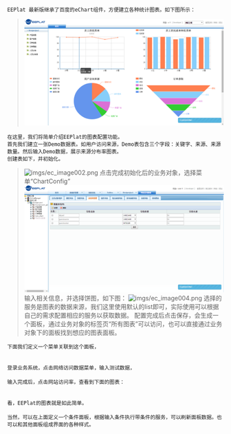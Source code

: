	EEPlat 最新版继承了百度的eChart组件，方便建立各种统计图表。如下图所示：
	
> ![imgs/ec_image001.png](imgs/ec_image001.png)

	
	在这里，我们将简单介绍EEPlat的图表配置功能。
	首先我们建立一张Demo数据表。如用户访问来源，Demo表包含三个字段：关键字、来源、来源数量。然后输入Demo数据，展示来源分布率图表。
	创建表如下，并初始化。
> ![imgs/ec_image002.png](imgs/ec_image002.png)
	点击完成初始化后的业务对象，选择菜单“ChartConfig”
> ![imgs/ec_image003.png](imgs/ec_image003.png)
	输入相关信息，并选择饼图，如下图：
> ![imgs/ec_image004.png](imgs/ec_image004.png)
	选择的服务是图表的数据来源，我们这里使用默认的list即可，实际使用可以根据自己的需求配置相应的服务以获取数据。
	配置完成后点击保存，会生成一个面板，通过业务对象的标签页“所有图表”可以访问，也可以直接通过业务对象下的面板找到想应的图表面板。


	下面我们定义一个菜单关联到这个面板，


	登录业务系统，点击网络访问数据菜单，输入测试数据，

	输入完成后，点击网站访问率，查看到下面的图表：

	
	看，EEPlat的图表就是如此简单。

	当然，可以在上面定义一个条件面板，根据输入条件执行带条件的服务，可以刷新面板数据。也可以和其他面板组成界面的各种样式。
